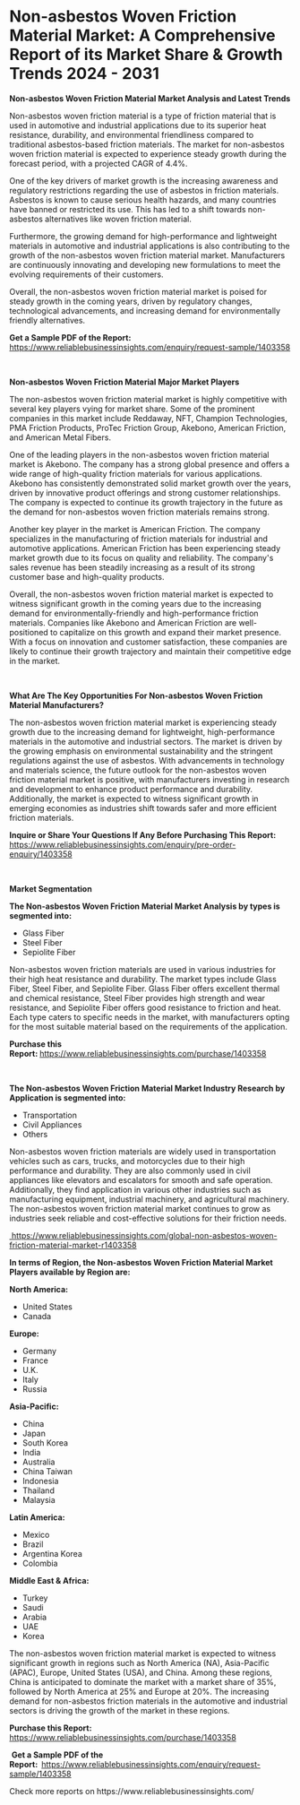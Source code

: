 <p><h1>Non-asbestos Woven Friction Material Market: A Comprehensive Report of its Market Share & Growth Trends 2024 - 2031</h1></p><p><strong>Non-asbestos Woven Friction Material Market Analysis and Latest Trends</strong></p>
<p><p>Non-asbestos woven friction material is a type of friction material that is used in automotive and industrial applications due to its superior heat resistance, durability, and environmental friendliness compared to traditional asbestos-based friction materials. The market for non-asbestos woven friction material is expected to experience steady growth during the forecast period, with a projected CAGR of 4.4%.</p><p>One of the key drivers of market growth is the increasing awareness and regulatory restrictions regarding the use of asbestos in friction materials. Asbestos is known to cause serious health hazards, and many countries have banned or restricted its use. This has led to a shift towards non-asbestos alternatives like woven friction material.</p><p>Furthermore, the growing demand for high-performance and lightweight materials in automotive and industrial applications is also contributing to the growth of the non-asbestos woven friction material market. Manufacturers are continuously innovating and developing new formulations to meet the evolving requirements of their customers.</p><p>Overall, the non-asbestos woven friction material market is poised for steady growth in the coming years, driven by regulatory changes, technological advancements, and increasing demand for environmentally friendly alternatives.</p></p>
<p><strong>Get a Sample PDF of the Report:&nbsp;</strong> <a href="https://www.reliablebusinessinsights.com/enquiry/request-sample/1403358">https://www.reliablebusinessinsights.com/enquiry/request-sample/1403358</a></p>
<p>&nbsp;</p>
<p><strong>Non-asbestos Woven Friction Material Major Market Players</strong></p>
<p><p>The non-asbestos woven friction material market is highly competitive with several key players vying for market share. Some of the prominent companies in this market include Reddaway, NFT, Champion Technologies, PMA Friction Products, ProTec Friction Group, Akebono, American Friction, and American Metal Fibers.</p><p>One of the leading players in the non-asbestos woven friction material market is Akebono. The company has a strong global presence and offers a wide range of high-quality friction materials for various applications. Akebono has consistently demonstrated solid market growth over the years, driven by innovative product offerings and strong customer relationships. The company is expected to continue its growth trajectory in the future as the demand for non-asbestos woven friction materials remains strong.</p><p>Another key player in the market is American Friction. The company specializes in the manufacturing of friction materials for industrial and automotive applications. American Friction has been experiencing steady market growth due to its focus on quality and reliability. The company's sales revenue has been steadily increasing as a result of its strong customer base and high-quality products.</p><p>Overall, the non-asbestos woven friction material market is expected to witness significant growth in the coming years due to the increasing demand for environmentally-friendly and high-performance friction materials. Companies like Akebono and American Friction are well-positioned to capitalize on this growth and expand their market presence. With a focus on innovation and customer satisfaction, these companies are likely to continue their growth trajectory and maintain their competitive edge in the market.</p></p>
<p>&nbsp;</p>
<p><strong>What Are The Key Opportunities For Non-asbestos Woven Friction Material Manufacturers?</strong></p>
<p><p>The non-asbestos woven friction material market is experiencing steady growth due to the increasing demand for lightweight, high-performance materials in the automotive and industrial sectors. The market is driven by the growing emphasis on environmental sustainability and the stringent regulations against the use of asbestos. With advancements in technology and materials science, the future outlook for the non-asbestos woven friction material market is positive, with manufacturers investing in research and development to enhance product performance and durability. Additionally, the market is expected to witness significant growth in emerging economies as industries shift towards safer and more efficient friction materials.</p></p>
<p><strong>Inquire or Share Your Questions If Any Before Purchasing This Report:</strong> <a href="https://www.reliablebusinessinsights.com/enquiry/pre-order-enquiry/1403358">https://www.reliablebusinessinsights.com/enquiry/pre-order-enquiry/1403358</a></p>
<p>&nbsp;</p>
<p><strong>Market Segmentation</strong></p>
<p><strong>The Non-asbestos Woven Friction Material Market Analysis by types is segmented into:</strong></p>
<p><ul><li>Glass Fiber</li><li>Steel Fiber</li><li>Sepiolite Fiber</li></ul></p>
<p><p>Non-asbestos woven friction materials are used in various industries for their high heat resistance and durability. The market types include Glass Fiber, Steel Fiber, and Sepiolite Fiber. Glass Fiber offers excellent thermal and chemical resistance, Steel Fiber provides high strength and wear resistance, and Sepiolite Fiber offers good resistance to friction and heat. Each type caters to specific needs in the market, with manufacturers opting for the most suitable material based on the requirements of the application.</p></p>
<p><strong>Purchase this Report:&nbsp;</strong><a href="https://www.reliablebusinessinsights.com/purchase/1403358">https://www.reliablebusinessinsights.com/purchase/1403358</a></p>
<p>&nbsp;</p>
<p><strong>The Non-asbestos Woven Friction Material Market Industry Research by Application is segmented into:</strong></p>
<p><ul><li>Transportation</li><li>Civil Appliances</li><li>Others</li></ul></p>
<p><p>Non-asbestos woven friction materials are widely used in transportation vehicles such as cars, trucks, and motorcycles due to their high performance and durability. They are also commonly used in civil appliances like elevators and escalators for smooth and safe operation. Additionally, they find application in various other industries such as manufacturing equipment, industrial machinery, and agricultural machinery. The non-asbestos woven friction material market continues to grow as industries seek reliable and cost-effective solutions for their friction needs.</p></p>
<p><a href="https://www.reliablebusinessinsights.com/global-non-asbestos-woven-friction-material-market-r1403358">&nbsp;https://www.reliablebusinessinsights.com/global-non-asbestos-woven-friction-material-market-r1403358</a></p>
<p><strong>In terms of Region, the Non-asbestos Woven Friction Material Market Players available by Region are:</strong></p>
<p>
    <p> <strong> North America: </strong>
        <ul>
            <li>United States</li>
            <li>Canada</li>
        </ul>
        </p> 
    <p> <strong> Europe: </strong>
        <ul>
            <li>Germany</li>
            <li>France</li>
            <li>U.K.</li>
            <li>Italy</li>
            <li>Russia</li>
        </ul>
        </p> 
    <p> <strong> Asia-Pacific: </strong>
        <ul>
            <li>China</li>
            <li>Japan</li>
            <li>South Korea</li>
            <li>India</li>
            <li>Australia</li>
            <li>China Taiwan</li>
            <li>Indonesia</li>
            <li>Thailand</li>
            <li>Malaysia</li>
        </ul>
        </p> 
    <p> <strong> Latin America: </strong>
        <ul>
            <li>Mexico</li>
            <li>Brazil</li>
            <li>Argentina Korea</li>
            <li>Colombia</li>
        </ul>
        </p> 
    <p> <strong> Middle East & Africa: </strong>
        <ul>
            <li>Turkey</li>
            <li>Saudi</li>
            <li>Arabia</li>
            <li>UAE</li>
            <li>Korea</li>
        </ul>
    </p>
    </p>
<p><p>The non-asbestos woven friction material market is expected to witness significant growth in regions such as North America (NA), Asia-Pacific (APAC), Europe, United States (USA), and China. Among these regions, China is anticipated to dominate the market with a market share of 35%, followed by North America at 25% and Europe at 20%. The increasing demand for non-asbestos friction materials in the automotive and industrial sectors is driving the growth of the market in these regions.</p></p>
<p><strong>Purchase this Report: </strong><a href="https://www.reliablebusinessinsights.com/purchase/1403358">https://www.reliablebusinessinsights.com/purchase/1403358</a></p>
<p>&nbsp;<strong>Get a Sample PDF of the Report:&nbsp;&nbsp;</strong><a href="https://www.reliablebusinessinsights.com/enquiry/request-sample/1403358">https://www.reliablebusinessinsights.com/enquiry/request-sample/1403358</a></p>
<p><strong></strong></p>
<p>Check more reports on https://www.reliablebusinessinsights.com/</p>